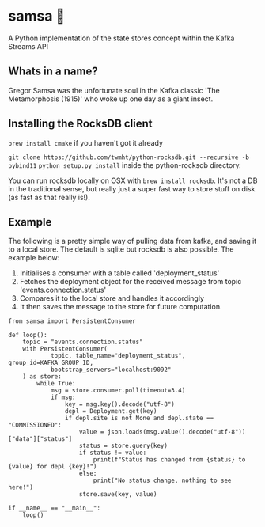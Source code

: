 # samsa 🐞

A Python implementation of the state stores concept within the Kafka Streams API

## Whats in a name?

Gregor Samsa was the unfortunate soul in the Kafka classic 'The Metamorphosis (1915)' who woke up one day as a giant insect.

## Installing the RocksDB client

`brew install cmake` if you haven't got it already

`git clone https://github.com/twmht/python-rocksdb.git --recursive -b pybind11`
`python setup.py install` inside the python-rocksdb directory.

You can run rocksdb locally on OSX with `brew install rocksdb`. It's not a DB in the traditional sense, but really just
a super fast way to store stuff on disk (as fast as that really is!).

## Example 
The following is a pretty simple way of pulling data from kafka, and saving it to a local store. The default is sqlite but rocksdb is also possible.
The example below:

1. Initialises a consumer with a table called 'deployment_status' 
2. Fetches the deployment object for the received message from topic 'events.connection.status'
2. Compares it to the local store and handles it accordingly
3. It then saves the message to the store for future computation.

```
from samsa import PersistentConsumer

def loop():
    topic = "events.connection.status"
    with PersistentConsumer(
            topic, table_name="deployment_status", group_id=KAFKA_GROUP_ID,
            bootstrap_servers="localhost:9092"
    ) as store:
        while True:
            msg = store.consumer.poll(timeout=3.4)
            if msg:
                key = msg.key().decode("utf-8")
                depl = Deployment.get(key)
                if depl.site is not None and depl.state == "COMMISSIONED":
                    value = json.loads(msg.value().decode("utf-8"))["data"]["status"]
                    status = store.query(key)
                    if status != value:
                        print(f"Status has changed from {status} to {value} for depl {key}!")
                    else:
                        print("No status change, nothing to see here!")
                    store.save(key, value)
                
if __name__ == "__main__":
    loop()                
```
